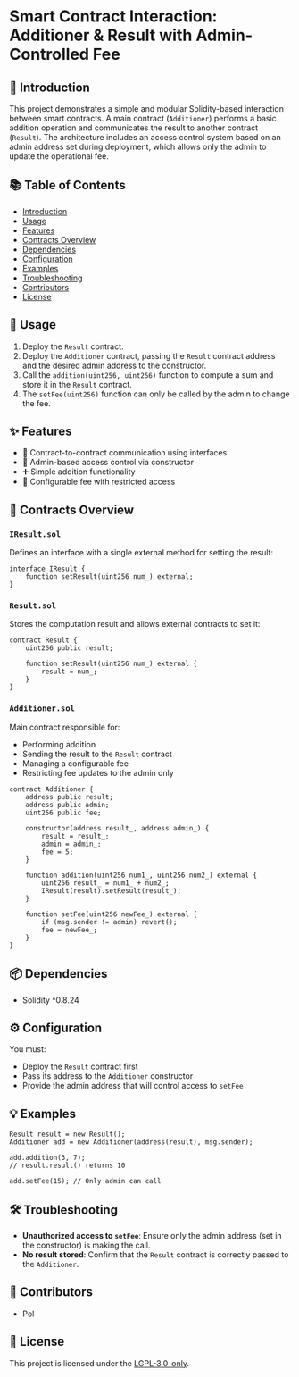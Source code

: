 # Smart Contract Interaction: Additioner & Result with Admin-Controlled Fee

## 🧩 Introduction

This project demonstrates a simple and modular Solidity-based interaction between smart contracts. A main contract (`Additioner`) performs a basic addition operation and communicates the result to another contract (`Result`). The architecture includes an access control system based on an admin address set during deployment, which allows only the admin to update the operational fee.

## 📚 Table of Contents

- [Introduction](#-introduction)
- [Usage](#-usage)
- [Features](#-features)
- [Contracts Overview](#-contracts-overview)
- [Dependencies](#-dependencies)
- [Configuration](#-configuration)
- [Examples](#-examples)
- [Troubleshooting](#-troubleshooting)
- [Contributors](#-contributors)
- [License](#-license)

## 🚀 Usage

1. Deploy the `Result` contract.
2. Deploy the `Additioner` contract, passing the `Result` contract address and the desired admin address to the constructor.
3. Call the `addition(uint256, uint256)` function to compute a sum and store it in the `Result` contract.
4. The `setFee(uint256)` function can only be called by the admin to change the fee.

## ✨ Features

- 🤝 Contract-to-contract communication using interfaces
- 🔐 Admin-based access control via constructor
- ➕ Simple addition functionality
- 💸 Configurable fee with restricted access

## 📝 Contracts Overview

### `IResult.sol`

Defines an interface with a single external method for setting the result:

```solidity
interface IResult {
    function setResult(uint256 num_) external;
}
```

### `Result.sol`

Stores the computation result and allows external contracts to set it:

```solidity
contract Result {
    uint256 public result;

    function setResult(uint256 num_) external {
        result = num_;
    }
}
```

### `Additioner.sol`

Main contract responsible for:
- Performing addition
- Sending the result to the `Result` contract
- Managing a configurable fee
- Restricting fee updates to the admin only

```solidity
contract Additioner {
    address public result;
    address public admin;
    uint256 public fee;

    constructor(address result_, address admin_) {
        result = result_;
        admin = admin_;
        fee = 5;
    }

    function addition(uint256 num1_, uint256 num2_) external {
        uint256 result_ = num1_ + num2_;
        IResult(result).setResult(result_);
    }

    function setFee(uint256 newFee_) external {
        if (msg.sender != admin) revert();
        fee = newFee_;
    }
}
```

## 📦 Dependencies

- Solidity ^0.8.24

## ⚙️ Configuration

You must:
- Deploy the `Result` contract first
- Pass its address to the `Additioner` constructor
- Provide the admin address that will control access to `setFee`

## 💡 Examples

```solidity
Result result = new Result();
Additioner add = new Additioner(address(result), msg.sender);

add.addition(3, 7);
// result.result() returns 10

add.setFee(15); // Only admin can call
```

## 🛠 Troubleshooting

- **Unauthorized access to `setFee`**: Ensure only the admin address (set in the constructor) is making the call.
- **No result stored**: Confirm that the `Result` contract is correctly passed to the `Additioner`.

## 👥 Contributors

- Pol

## 📄 License

This project is licensed under the [LGPL-3.0-only](https://spdx.org/licenses/LGPL-3.0-only.html).

